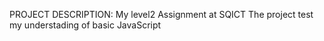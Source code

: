 PROJECT DESCRIPTION:
My level2 Assignment at SQICT 
The project test my understading of basic JavaScript